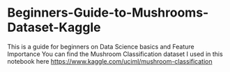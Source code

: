 # Beginners-Guide-to-Mushrooms-Dataset-Kaggle
This is a guide for beginners on Data Science basics and Feature Importance
You can find the Mushroom Classification dataset I used in this notebook here https://www.kaggle.com/uciml/mushroom-classification

